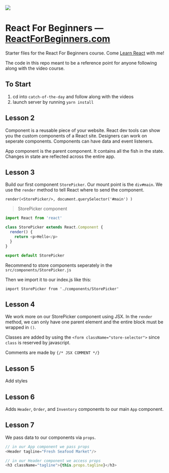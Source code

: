 ![](http://wes.io/dgAQ/content)

# React For Beginners — [ReactForBeginners.com](https://ReactForBeginners.com)

Starter files for the React For Beginners course. Come <a href="https://ReactForBeginners.com/">Learn React</a> with me!

The code in this repo meant to be a reference point for anyone following along with the video course.

## To Start

1. cd into `catch-of-the-day` and follow along with the videos
1. launch server by running `yarn install`

## Lesson 2

Component is a reusable piece of your website. React dev tools can show you the custom components of a React site. Designers can work on seperate components. Components can have data and event listeners.

App component is the parent component. It contains all the fish in the state. Changes in state are reflected across the entire app.

## Lesson 3

Build our first component `StorePicker`. Our mount point is the `div#main`. We use the `render` method to tell React where to send the component.

`render(<StorePicker/>, document.querySelector('#main') )`

> StorePicker component

```javascript
import React from 'react'

class StorePicker extends React.Component {
  render() {
    return <p>Hello</p>
  }
}

export default StorePicker
```

Recommend to store components seperately in the `src/components/StorePicker.js`

Then we import it to our index.js like this:

`import StorePicker from './components/StorePicker'`

## Lesson 4

We work more on our StorePicker component using JSX. In the `render` method, we can only have one parent element and the entire block must be wrapped in `()`.

Classes are added by using the `<form className="store-selector">` since `class` is reserved by javascript.

Comments are made by `{/* JSX COMMENT */}`

## Lesson 5

Add styles

## Lesson 6

Adds `Header`, `Order`, and `Inventory` components to our main `App` component.

## Lesson 7

We pass data to our components via `props`.

```javascript
// in our App component we pass props
<Header tagline="Fresh Seafood Market"/>

// in our Header component we access props
<h3 className="tagline">{this.props.tagline}</h3>
```
